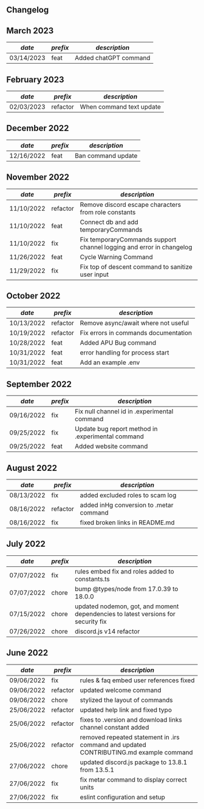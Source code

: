 ## Changelog

## March 2023
| *date*     | *prefix* | *description* |
|------------|----------|--|
| 03/14/2023 | feat | Added chatGPT command |

## February 2023
| *date*     | *prefix* | *description*            |
|------------|----------|--------------------------|
| 02/03/2023 | refactor | When command text update |

## December 2022
| *date*     | *prefix* | *description*      |
|------------|----------|--------------------|
| 12/16/2022 | feat     | Ban command update |

## November 2022
| *date*     | *prefix* | *description*                                                        |
|------------|----------|----------------------------------------------------------------------|
| 11/10/2022 | refactor | Remove discord escape characters from role constants                 |
| 11/10/2022 | feat     | Connect db and add temporaryCommands                                 |
| 11/10/2022 | fix      | Fix temporaryCommands support channel logging and error in changelog |
| 11/26/2022 | feat     | Cycle Warning Command                                                |
| 11/29/2022 | fix      | Fix top of descent command to sanitize user input                    |


## October 2022
| *date*     | *prefix* | *description*                        |
|------------|----------|--------------------------------------|
| 10/13/2022 | refactor | Remove async/await where not useful  |
| 10/19/2022 | refactor | Fix errors in commands documentation |
| 10/28/2022 | feat     | Added APU Bug command                |
| 10/31/2022 | feat     | error handling for process start     |
| 10/31/2022 | feat     | Add an example .env                  |



## September 2022
| *date*     | *prefix* | *description*                                     |
|------------|----------|---------------------------------------------------|
| 09/16/2022 | fix      | Fix null channel id in .experimental command      |
| 09/25/2022 | fix      | Update bug report method in .experimental command |
| 09/25/2022 | feat     | Added website command                             |

## August 2022
| *date*     | *prefix* | *description*                           |
|------------|----------|-----------------------------------------|
| 08/13/2022 | fix      | added excluded roles to scam log        |
| 08/16/2022 | refactor | added inHg conversion to .metar command |
| 08/16/2022 | fix      | fixed broken links in README.md         |

## July 2022
| *date*     | *prefix* | *description*                                                                     |
|------------|----------|-----------------------------------------------------------------------------------|
| 07/07/2022 | fix      | rules embed fix and roles added to constants.ts                                   |
| 07/07/2022 | chore    | bump @types/node from 17.0.39 to 18.0.0                                           |
| 07/15/2022 | chore    | updated nodemon, got, and moment dependencies to latest versions for security fix |
| 07/26/2022 | chore    | discord.js v14 refactor                                                           |

## June 2022

| *date*     | *prefix* | *description*                                                                          |
|------------|----------|----------------------------------------------------------------------------------------|
| 09/06/2022 | fix      | rules & faq embed user references fixed                                                |
| 09/06/2022 | refactor | updated welcome command                                                                |
| 09/06/2022 | chore    | stylized the layout of commands                                                        |
| 25/06/2022 | refactor | updated help link and fixed typo                                                       |
| 25/06/2022 | refactor | fixes to .version and download links channel constant added                            |
| 25/06/2022 | refactor | removed repeated statement in .irs command and updated CONTRIBUTING.md example command |
| 27/06/2022 | chore    | updated discord.js package to 13.8.1 from 13.5.1                                       |
| 27/06/2022 | fix      | fix metar command to display correct units                                             |
| 27/06/2022 | fix      | eslint configuration and setup                                                         |

